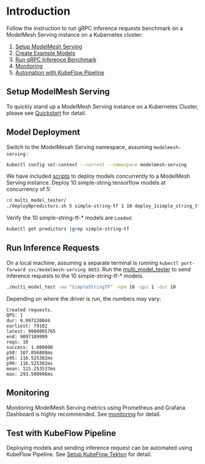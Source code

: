 # Introduction
Follow the instruction to run gRPC inference requests benchmark on a ModelMesh Serving instance on a Kubernetes cluster:
1. [Setup ModelMesh Serving](#Setup-ModelMesh-Serving)
2. [Create Example Models](#Model-Deployment)
3. [Run gRPC Inference Benchmark](#Run-Inference-Requests)
4. [Monitoring](#Monitoring)
5. [Automation with KubeFlow Pipeline](#Test-with-KubeFlow-Pipeline)
## Setup ModelMesh Serving
To quickly stand up a ModelMesh Serving instance on a Kubernetes Cluster, please see [Quickstart](https://github.com/kserve/modelmesh-serving/blob/main/docs/quickstart.md) for detail.

## Model Deployment
Switch to the ModelMesah Serving namespace, assuming `modelmesh-serving` :
```bash
kubectl config set-context --current --namespace modelmesh-serving
```
We have included [scripts](./docs/README.md#Using-deployment-scripts) to deploy models concurrently to a ModelMesh Serving instance.
Deploy 10 simple-string tensorflow models at concurrency of 5:
```bash
cd multi_model_tester/
./deployNpredictors.sh 5 simple-string-tf 1 10 deploy_1simple_string_tf_predictor.sh
```
Verify the 10 simple-string-tf-* models are `Loaded`:
```bash
kubectl get predictors |grep simple-string-tf
```

## Run Inference Requests
On a local machine, assuming a separate terminal is running `kubectl port-forward svc/modelmesh-serving 8033`.
Run the [multi_model_tester](./docs/README.md##Using-the-multi_model_tester) to send inference requests to the 10 simple-string-tf-* models.
```bash
./multi_model_test -ma "SimpleStringTF" -npm 10 -qps 1 -dur 10
```
Depending on where the driver is run, the numbers may vary:
```
Created requests.
QPS: 1
dur: 9.097220044
earliest: 79102
latest: 9000005765
end: 9097189999
reqs: 10
success: 1.000000
p50: 107.056888ms
p95: 116.525302ms
p99: 116.525302ms
mean: 125.253537ms
max: 293.500996ms
```

## Monitoring
Monitoring ModelMesh Serving metrics using Prometheus and Grafana Dashboard is highly recommended. See [monitoring](./docs/monitoring/README.md##Setup-Prometheus-Operator) for detail.


## Test with KubeFlow Pipeline
Deploying models and sending inference request can be automated using KubeFlow Pipeline. See [Setup KubeFlow Tekton](./docs/kfp-tekton/README.md##Setup-KubeFlow-Tekton) for detail.
